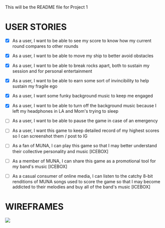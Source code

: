 This will be the README file for Project 1

<h1>USER STORIES</h1>

- [x] As a user, I want to be able to see my score to know how my current round compares to other rounds
- [x] As a user, I want to be able to move my ship to better avoid obstacles
- [x] As a user, I want to be able to break rocks apart, both to sustain my session and for personal entertainment
- [x] As a user, I want to be able to earn some sort of invincibility to help sustain my fragile ego
- [x] As a user, I want some funky background music to keep me engaged
- [x] As a user, I want to be able to turn off the background music because I left my headphones in LA and Mom's trying to sleep
- [ ] As a user, I want to be able to pause the game in case of an emergency
- [ ] As a user, I want this game to keep detailed record of my highest scores so I can screenshot them / post to IG

- [ ] As a fan of MUNA, I can play this game so that I may better understand their collective personality and music [ICEBOX]

- [ ] As a member of MUNA, I can share this game as a promotional tool for my band's music [ICEBOX]

- [ ] As a casual consumer of online media, I can listen to the catchy 8-bit renditions of MUNA songs used to score the game so that I may become addicted to their melodies and buy all of the band's music [ICEBOX]


<h1>WIREFRAMES</h1>

<image src="https://i.imgur.com/oeuusNt.png">